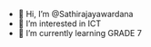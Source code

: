 - 👋 Hi, I’m @Sathirajayawardana
- 👀 I’m interested in ICT
- 🌱 I’m currently learning GRADE 7


<!---
Sathirajayawardana/Sathirajayawardana is a ✨ special ✨ repository because its `README.md` (this file) appears on your GitHub profile.
You can click the Preview link to take a look at your changes.
--->
